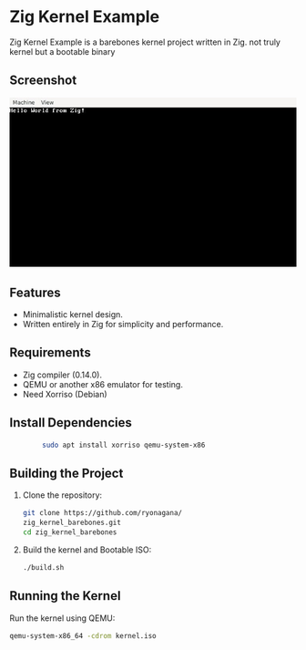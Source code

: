 # Zig Kernel Example

Zig Kernel Example is a barebones kernel project written in Zig. not truly  kernel but a bootable binary

## Screenshot



![Screenshot](screenshot01.jpg)

## Features
- Minimalistic kernel design.
- Written entirely in Zig for simplicity and performance.

## Requirements
- Zig compiler (0.14.0).
- QEMU or another x86 emulator for testing.
- Need Xorriso (Debian)

## Install Dependencies
```bash
        sudo apt install xorriso qemu-system-x86
```

## Building the Project
1. Clone the repository:
    ```bash
    git clone https://github.com/ryonagana/
    zig_kernel_barebones.git
    cd zig_kernel_barebones
    ```

2. Build the kernel and Bootable ISO:
    ```bash
    ./build.sh
    ```


## Running the Kernel
Run the kernel using QEMU:
```bash
qemu-system-x86_64 -cdrom kernel.iso
```


